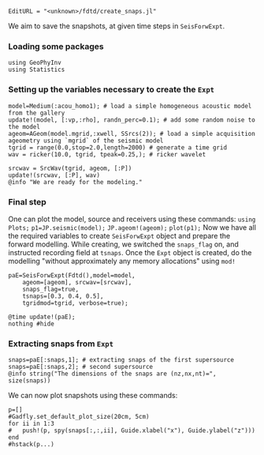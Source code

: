 ```@meta
EditURL = "<unknown>/fdtd/create_snaps.jl"
```

We aim to save the snapshots, at given time steps in `SeisForwExpt`.

### Loading some packages

```@example create_snaps
using GeoPhyInv
using Statistics
```

### Setting up the variables necessary to create the `Expt`

```@example create_snaps
model=Medium(:acou_homo1); # load a simple homogeneous acoustic model from the gallery
update!(model, [:vp,:rho], randn_perc=0.1); # add some random noise to the model
ageom=AGeom(model.mgrid,:xwell, SSrcs(2)); # load a simple acquisition ageometry using `mgrid` of the seismic model
tgrid = range(0.0,stop=2.0,length=2000) # generate a time grid
wav = ricker(10.0, tgrid, tpeak=0.25,); # ricker wavelet

srcwav = SrcWav(tgrid, ageom, [:P])
update!(srcwav, [:P], wav)
@info "We are ready for the modeling."
```

### Final step

One can plot the model, source and receivers using these commands:
`using Plots;`
`p1=JP.seismic(model);`
`JP.ageom!(ageom);`
`plot(p1);`
Now we have all the required variables to create `SeisForwExpt` object and
prepare the forward modelling.
While creating, we switched the `snaps_flag` on, and instructed recording field at
`tsnaps`.
Once the `Expt` object is created, do the modelling "without approximately any
memory allocations" using `mod!`

```@example create_snaps
paE=SeisForwExpt(Fdtd(),model=model,
	ageom=[ageom], srcwav=[srcwav],
	snaps_flag=true,
	tsnaps=[0.3, 0.4, 0.5],
	tgridmod=tgrid, verbose=true);

@time update!(paE);
nothing #hide
```

### Extracting snaps from `Expt`

```@example create_snaps
snaps=paE[:snaps,1]; # extracting snaps of the first supersource
snaps=paE[:snaps,2]; # second supersource
@info string("The dimensions of the snaps are (nz,nx,nt)=", size(snaps))
```

We can now plot snapshots using these commands:

```@example create_snaps
p=[]
#Gadfly.set_default_plot_size(20cm, 5cm)
for ii in 1:3
#	push!(p, spy(snaps[:,:,ii], Guide.xlabel("x"), Guide.ylabel("z")))
end
#hstack(p...)
```

